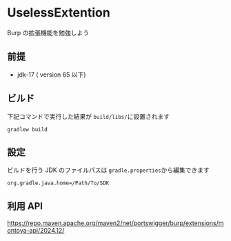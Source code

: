 # UselessExtention

Burp の拡張機能を勉強しよう

## 前提

- jdk-17 ( version 65 以下)

## ビルド

下記コマンドで実行した結果が `build/libs/`に設置されます

```
gradlew build
```

## 設定

ビルドを行う JDK のファイルパスは `gradle.properties`から編集できます

```
org.gradle.java.home=/Path/To/SDK
```

## 利用 API

https://repo.maven.apache.org/maven2/net/portswigger/burp/extensions/montoya-api/2024.12/
